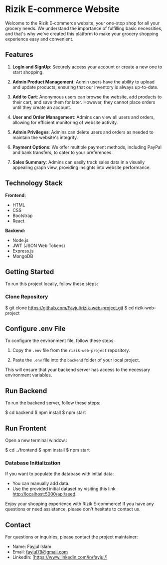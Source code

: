 # Rizik E-commerce Website

Welcome to the Rizik E-commerce website, your one-stop shop for all your grocery needs. We understand the importance of fulfilling basic necessities, and that's why we've created this platform to make your grocery shopping experience easy and convenient.

## Features

1. **LogIn and SignUp**: Securely access your account or create a new one to start shopping.

2. **Admin Product Management**: Admin users have the ability to upload and update products, ensuring that our inventory is always up-to-date.

3. **Add to Cart**: Anonymous users can browse the website, add products to their cart, and save them for later. However, they cannot place orders until they create an account.

4. **User and Order Management**: Admins can view all users and orders, allowing for efficient monitoring of website activity.

5. **Admin Privileges**: Admins can delete users and orders as needed to maintain the website's integrity.

6. **Payment Options**: We offer multiple payment methods, including PayPal and bank transfers, to cater to your preferences.

7. **Sales Summary**: Admins can easily track sales data in a visually appealing graph view, providing insights into website performance.

## Technology Stack

**Frontend:**
- HTML
- CSS
- Bootstrap
- React

**Backend:**
- Node.js
- JWT (JSON Web Tokens)
- Express.js
- MongoDB

## Getting Started

To run this project locally, follow these steps:

### Clone Repository


$ git clone https://github.com/Fayjul/rizik-web-project.git
$ cd rizik-web-project

## Configure .env File

To configure the environment file, follow these steps:

1. Copy the `.env` file from the `rizik-web-project` repository.

2. Paste the `.env` file into the `backend` folder of your local project.

This will ensure that your backend server has access to the necessary environment variables.

## Run Backend

To run the backend server, follow these steps:

$ cd backend
$ npm install
$ npm start

## Run Frontent

Open a new terminal window.:

$ cd ../frontend
$ npm install
$ npm start

### Database Initialization

If you want to populate the database with initial data:

- You can manually add data.
- Use the provided initial dataset by visiting this link: [http://localhost:5000/api/seed](http://localhost:5000/api/seed).

Enjoy your shopping experience with Rizik E-commerce! If you have any questions or need assistance, please don't hesitate to contact us.

## Contact

For questions or inquiries, please contact the project maintainer:

- Name: Fayjul Islam
- Email: fayjul79@gmail.com
- LinkedIn: [https://www.linkedin.com/in/fayjul/]

